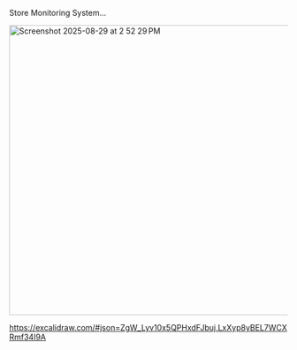 Store Monitoring System...

<img width="1340" height="525" alt="Screenshot 2025-08-29 at 2 52 29 PM" src="https://github.com/user-attachments/assets/f2bf6bd9-6066-4c29-a566-ca2c05e406af" />






https://excalidraw.com/#json=ZgW_Lyv10x5QPHxdFJbuj,LxXyp8yBEL7WCXRmf34I9A
